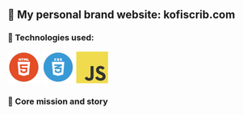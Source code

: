 ## 🧬 My personal brand website: kofiscrib.com

### 🧰 Technologies used:
![HTML5](resources/images/html.png) ![CSS3](resources/images/css.png) ![JavaScript](resources/images/js.png)

### 🎯 Core mission and story
